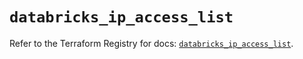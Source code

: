 # `databricks_ip_access_list`

Refer to the Terraform Registry for docs: [`databricks_ip_access_list`](https://registry.terraform.io/providers/databricks/databricks/1.50.0/docs/resources/ip_access_list).
